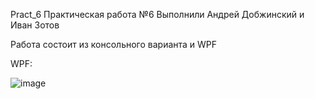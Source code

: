 Pract_6
Практическая работа №6 Выполнили Андрей Добжинский и Иван Зотов

Работа состоит из консольного варианта и WPF

WPF:

![image](https://github.com/user-attachments/assets/e49de5fa-3de1-49be-8dce-b5177ae46c7f)
